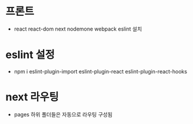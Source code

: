 # 프론트 

- react react-dom next nodemone webpack eslint 설치

# eslint 설정 

- npm i eslint-plugin-import eslint-plugin-react eslint-plugin-react-hooks

# next 라우팅

- pages 하위 폴더들은 자동으로 라우팅 구성됨